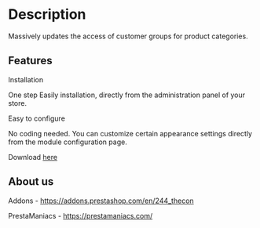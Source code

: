 # Description
Massively updates the access of customer groups for product categories.


## Features
Installation

One step Easily installation, directly from the administration panel of your store.


Easy to configure

No coding needed. You can customize certain appearance settings directly from the module configuration page.

Download [here](https://prestamaniacs.com/free-modules/87-mass-update-for-category-groups-access-module.html)

## About us
Addons - https://addons.prestashop.com/en/244_thecon

PrestaManiacs - https://prestamaniacs.com/
